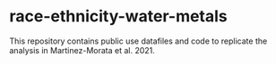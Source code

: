 # race-ethnicity-water-metals
This repository contains public use datafiles and code to replicate the analysis in Martinez-Morata et al. 2021.
